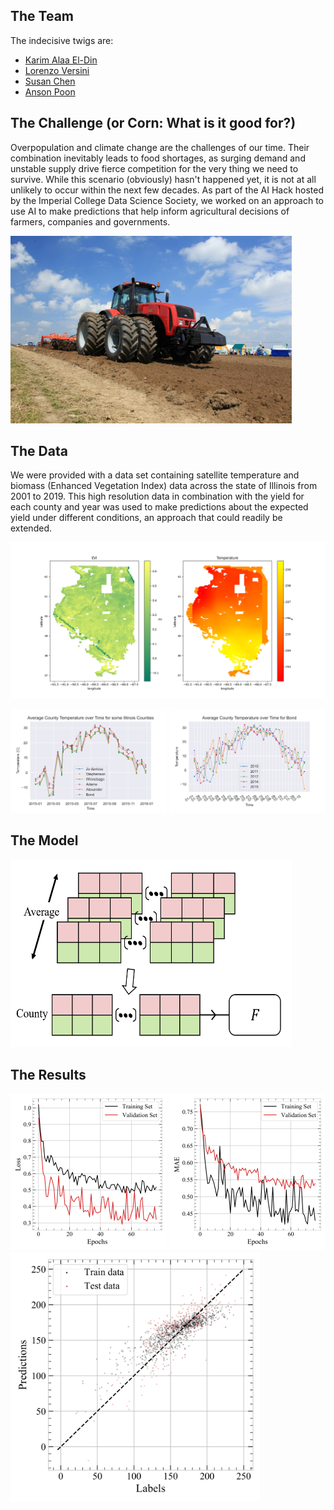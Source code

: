 ## The Team

The indecisive twigs are:
* [Karim Alaa El-Din](https://github.com/karimaed)
* [Lorenzo Versini](https://github.com/versolollo)
* [Susan Chen](https://github.com/xiousangchen)
* [Anson Poon](https://github.com/ansonpoon166)

## The Challenge (or Corn: What is it good for?)

Overpopulation and climate change are the challenges of our time. Their combination inevitably leads to food shortages, as surging demand and unstable supply drive fierce competition for the very thing we need to survive. While this scenario (obviously) hasn't happened yet, it is not at all unlikely to occur within the next few decades. As part of the AI Hack hosted by the Imperial College Data Science Society, we worked on an approach to use AI to make predictions that help inform agricultural decisions of farmers, companies and governments.

<img src="https://raw.githubusercontent.com/karimaed/AIHack/gh-pages/images/machine.jpg" alt="A Machine"
	title="Using machines to improve agriculture since 1881" width="450" height="300" />

## The Data

We were provided with a data set containing satellite temperature and biomass (Enhanced Vegetation Index) data across the state of Illinois from 2001 to 2019. This high resolution data in combination with the yield for each county and year was used to make predictions about the expected yield under different conditions, an approach that could readily be extended.

![Input Data Maps](/images/maps.png)

<img src="https://raw.githubusercontent.com/karimaed/AIHack/gh-pages/images/2015%20temperature%20plot%20for%20many%20counties.png" alt="County Temperatures"
	title="Many County Temperatures" width="250" height="166" />
<img src="https://raw.githubusercontent.com/karimaed/AIHack/gh-pages/images/bond.png" alt="Bond County Temperatures"
	title="Bond County Temperatures" width="250" height="166" />
## The Model

<img src="https://raw.githubusercontent.com/karimaed/AIHack/gh-pages/images/new_algorithm.PNG" alt="Our Model"
	title="Our Model" width="450" height="300" />

## The Results
<img src="https://raw.githubusercontent.com/karimaed/AIHack/gh-pages/images/epochloss-1.png" alt="Loss History"
	title="Loss History" width="250" height="250" />
<img src="https://raw.githubusercontent.com/karimaed/AIHack/gh-pages/images/epochmae-1.png" alt="MAE History"
	title="MAE History" width="250" height="250" />
<img src="https://raw.githubusercontent.com/karimaed/AIHack/gh-pages/images/labelprediction-1.png" alt="Predictions vs Labels"
	title="Predictions vs Labels (normalized)" width="400" height="400" />
